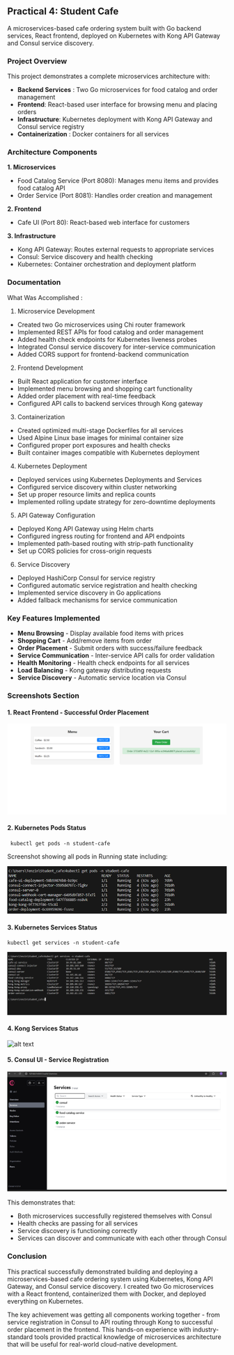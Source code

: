 ## Practical 4: Student Cafe

A microservices-based cafe ordering system built with Go backend services, React frontend, deployed on Kubernetes with Kong API Gateway and Consul service discovery.


### Project Overview

This project demonstrates a complete microservices architecture with:

- **Backend Services** : Two Go microservices for food catalog and order management
- **Frontend**: React-based user interface for browsing menu and placing orders
- **Infrastructure**: Kubernetes deployment with Kong API Gateway and Consul service registry
- **Containerization** : Docker containers for all services

### Architecture Components

**1. Microservices**
- Food Catalog Service (Port 8080): Manages menu items and provides food catalog API
- Order Service (Port 8081): Handles order creation and management

**2. Frontend**
- Cafe UI (Port 80): React-based web interface for customers

**3. Infrastructure**

- Kong API Gateway: Routes external requests to appropriate services
- Consul: Service discovery and health checking
- Kubernetes: Container orchestration and deployment platform


### Documentation

What Was Accomplished : 

1. Microservice Development

- Created two Go microservices using Chi router framework
- Implemented REST APIs for food catalog and order management
- Added health check endpoints for Kubernetes liveness probes
- Integrated Consul service discovery for inter-service communication
- Added CORS support for frontend-backend communication

2. Frontend Development

- Built React application for customer interface
- Implemented menu browsing and shopping cart functionality
- Added order placement with real-time feedback
- Configured API calls to backend services through Kong gateway

3. Containerization

- Created optimized multi-stage Dockerfiles for all services
- Used Alpine Linux base images for minimal container size
- Configured proper port exposures and health checks
- Built container images compatible with Kubernetes deployment

4. Kubernetes Deployment

- Deployed services using Kubernetes Deployments and Services
- Configured service discovery within cluster networking
- Set up proper resource limits and replica counts
- Implemented rolling update strategy for zero-downtime deployments

5. API Gateway Configuration

- Deployed Kong API Gateway using Helm charts
- Configured ingress routing for frontend and API endpoints
- Implemented path-based routing with strip-path functionality
- Set up CORS policies for cross-origin requests

6. Service Discovery

- Deployed HashiCorp Consul for service registry
- Configured automatic service registration and health checking
- Implemented service discovery in Go applications
- Added fallback mechanisms for service communication

### Key Features Implemented

- **Menu Browsing** - Display available food items with prices
- **Shopping Cart** - Add/remove items from order
- **Order Placement** - Submit orders with success/failure feedback
- **Service Communication** - Inter-service API calls for order validation
- **Health Monitoring** - Health check endpoints for all services
- **Load Balancing** - Kong gateway distributing requests
- **Service Discovery** - Automatic service location via Consul


### Screenshots Section

####  1.  React Frontend - Successful Order Placement

![alt text](<assets/Screenshot 2025-09-24 214616.png>)

#### 2. Kubernetes Pods Status
```
 kubectl get pods -n student-cafe
```
Screenshot showing all pods in Running state including:

![assets/image-2.png](assets/image-2.png)

#### 3. Kubernetes Services Status
```
kubectl get services -n student-cafe
```
![assets/image-5.png](assets/image-5.png)

#### 4. Kong Services Status

![alt text](image-3.png)






#### 5. Consul UI - Service Registration

![assets/image-1.png](assets/image-1.png)

This demonstrates that:

- Both microservices successfully registered themselves with Consul
- Health checks are passing for all services
- Service discovery is functioning correctly
- Services can discover and communicate with each other through Consul


### Conclusion

This practical successfully demonstrated building and deploying a microservices-based cafe ordering system using Kubernetes, Kong API Gateway, and Consul service discovery. I created two Go microservices with a React frontend, containerized them with Docker, and deployed everything on Kubernetes.

The key achievement was getting all components working together - from service registration in Consul to API routing through Kong to successful order placement in the frontend. This hands-on experience with industry-standard tools provided practical knowledge of microservices architecture that will be useful for real-world cloud-native development.